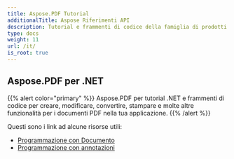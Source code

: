 ```yaml
---
title: Aspose.PDF Tutorial
additionalTitle: Aspose Riferimenti API
description: Tutorial e frammenti di codice della famiglia di prodotti Aspose.PDF. Include esercitazioni di base e avanzate sull'utilizzo di Aspose.PDF.
type: docs
weight: 11
url: /it/
is_root: true
---
```


## Aspose.PDF per .NET
{{% alert color="primary" %}}
Aspose.PDF per tutorial .NET e frammenti di codice per creare, modificare, convertire, stampare e molte altre funzionalità per i documenti PDF nella tua applicazione. 
{{% /alert %}}

Questi sono i link ad alcune risorse utili:
- [Programmazione con Documento](./net/programming-with-document/)
- [Programmazione con annotazioni](./net/annotations/)
 

